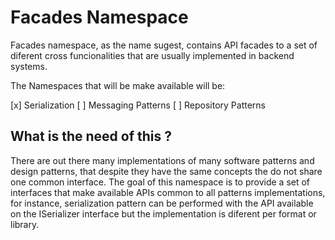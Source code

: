 # Facades Namespace #

Facades namespace, as the name sugest, contains API facades to a set of diferent cross funcionalities that are usually implemented in backend systems.

The Namespaces that will be make available will be: 

[x] Serialization
[ ] Messaging Patterns
[ ] Repository Patterns

## What is the need of this ? ## 

There are out there many implementations of many software patterns and design patterns, that despite they have the same concepts the do not share one common 
interface. 
The goal of this namespace is to provide a set of interfaces that make available APIs common to all patterns implementations, for instance, serialization pattern can be performed
with the API available on the ISerializer interface but the implementation is diferent per format or library. 

